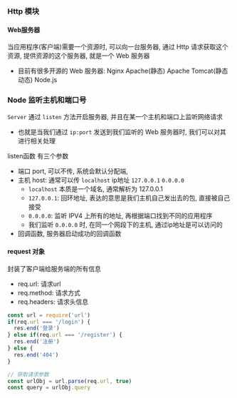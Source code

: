 ### Http 模块


#### Web服务器

当应用程序(客户端)需要一个资源时, 可以向一台服务器, 通过 Http 请求获取这个资源, 提供资源的这个服务器, 就是一个 Web 服务器

- 目前有很多开源的 Web 服务器: Nginx Apache(静态) Apache Tomcat(静态 动态) Node.js


### Node 监听主机和端口号

`Server` 通过 `listen` 方法开启服务器, 并且在某一个主机和端口上监听网络请求
  - 也就是当我们通过 `ip:port` 发送到我们监听的 Web 服务器时, 我们可以对其进行相关处理

listen函数 有三个参数
  - 端口 port, 可以不传, 系统会默认分配端,
  - 主机 host: 通常可以传 `localhost`  ip地址 `127.0.0.1` `0.0.0.0`
    - `localhost` 本质是一个域名, 通常解析为 127.0.0.1
    - `127.0.0.1`: 回环地址, 表达的意思是我们主机自己发出去的包, 直接被自己接受
    - `0.0.0.0`: 监听 IPV4 上所有的地址, 再根据端口找到不同的应用程序
    - 我们监听 `0.0.0.0` 时, 在同一个网段下的主机, 通过ip地址是可以访问的
  - 回调函数, 服务器启动成功的回调函数

#### request 对象

封装了客户端给服务端的所有信息

- req.url: 请求url
- req.method: 请求方式
- req.headers: 请求头信息

```js
const url = require('url')
if(req.url === '/login') {
  res.end('登录')
} else if(req.url === '/register') {
  res.end('注册')
} else {
  res.end('404')
}

// 获取请求参数
const urlObj = url.parse(req.url, true)
const query = urlObj.query
```


